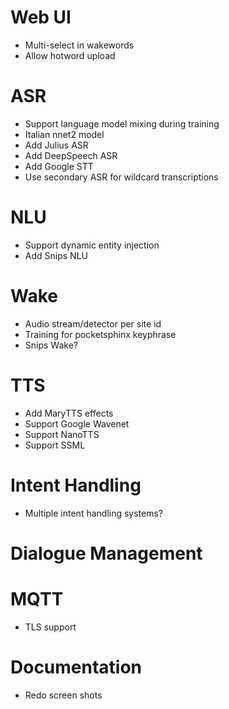 # Web UI

* Multi-select in wakewords
* Allow hotword upload

# ASR

* Support language model mixing during training
* Italian nnet2 model
* Add Julius ASR
* Add DeepSpeech ASR
* Add Google STT
* Use secondary ASR for wildcard transcriptions

# NLU

* Support dynamic entity injection
* Add Snips NLU

# Wake

* Audio stream/detector per site id
* Training for pocketsphinx keyphrase
* Snips Wake?

# TTS

* Add MaryTTS effects
* Support Google Wavenet
* Support NanoTTS
* Support SSML

# Intent Handling

* Multiple intent handling systems?

# Dialogue Management

# MQTT

* TLS support

# Documentation

* Redo screen shots
